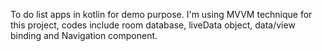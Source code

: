 To do list apps in kotlin for demo purpose. 
I'm using MVVM technique for this project, codes include room database, liveData object, data/view binding and Navigation component.
